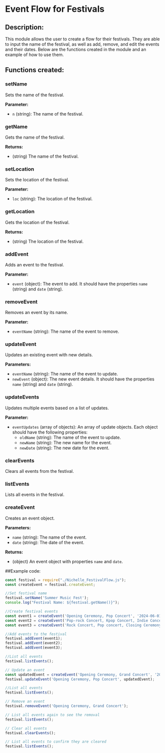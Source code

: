 # Event Flow for Festivals

## Description:
This module allows the user to create a flow for their festivals. They are able to input the name of the festival, as well as add, remove, and edit the events and their dates. Below are  the functions created in the module and an example of how to use them.

## Functions created:
### setName
Sets the name of the festival.

**Parameter:**
- `n` (string): The name of the festival.

### getName
Gets the name of the festival.

**Returns:**
- (string) The name of the festival.

### setLocation
Sets the location of the festival.

**Parameter:**
- `loc` (string): The location of the festival.

### getLocation
Gets the location of the festival.

**Returns:**
- (string) The location of the festival.

### addEvent
Adds an event to the festival.

**Parameter:**
- `event` (object): The event to add. It should have the properties `name` (string) and `date` (string).

### removeEvent
Removes an event by its name.

**Parameter:**
- `eventName` (string): The name of the event to remove.

### updateEvent
Updates an existing event with new details.

**Parameters:**
- `eventName` (string): The name of the event to update.
- `newEvent` (object): The new event details. It should have the properties `name` (string) and `date` (string).

### updateEvents
Updates multiple events based on a list of updates.

**Parameter:**
- `eventUpdates` (array of objects): An array of update objects. Each object should have the following properties:
  - `oldName` (string): The name of the event to update.
  - `newName` (string): The new name for the event.
  - `newDate` (string): The new date for the event.

### clearEvents
Clears all events from the festival.

### listEvents
Lists all events in the festival.

### createEvent
Creates an event object.

**Parameters:**
- `name` (string): The name of the event.
- `date` (string): The date of the event.

**Returns:**
- (object) An event object with properties `name` and `date`.


##Example code:
```js
const festival = require("./Nichelle_FestivalFlow.js");
const createEvent = festival.createEvent;

//Set festival name
festival.setName('Summer Music Fest');
console.log("Festival Name: ${festival.getName()}");

//Create festival events
const event1 = createEvent('Opening Ceremony, Pop Concert', '2024-06-01');
const event2 = createEvent('Pop-rock Concert, Kpop Concert, Indie Concert', '2024-06-02');
const event3 = createEvent('Rock Concert, Pop concert, Closing Ceremony', '2024-06-03');

//Add events to the festival
festival.addEvent(event1);
festival.addEvent(event2);
festival.addEvent(event3);

//List all events
festival.listEvents();

// Update an event
const updatedEvent = createEvent('Opening Ceremony, Grand Concert', '2024-06-01');
festival.updateEvent('Opening Ceremony, Pop Concert', updatedEvent);

//List all events
festival.listEvents();

// Remove an event
festival.removeEvent('Opening Ceremony, Grand Concert');

// List all events again to see the removal
festival.listEvents();

// Clear all events
festival.clearEvents();

// List all events to confirm they are cleared
festival.listEvents();
```
